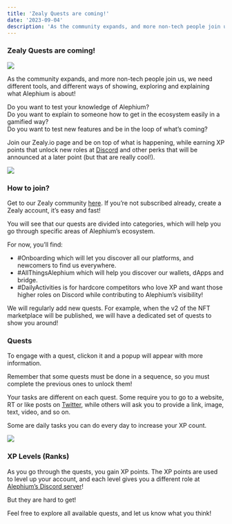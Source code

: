 ```yaml
---
title: 'Zealy Quests are coming!'
date: '2023-09-04'
description: 'As the community expands, and more non-tech people join us, we need different tools, and different ways of showing, exploring and…'
---
```


### Zealy Quests are coming!

![](https://cdn-images-1.medium.com/max/800/0*xMAmKdqlLUbOl1om)

As the community expands, and more non-tech people join us, we need different tools, and different ways of showing, exploring and explaining what Alephium is about!

Do you want to test your knowledge of Alephium?   
Do you want to explain to someone how to get in the ecosystem easily in a gamified way?  
Do you want to test new features and be in the loop of what’s coming?

Join our Zealy.io page and be on top of what is happening, while earning XP points that unlock new roles at <a href="http://alephium.org/discord" class="markup--anchor markup--p-anchor" data-href="http://alephium.org/discord" rel="noopener" target="_blank">Discord</a> and other perks that will be announced at a later point (but that are really cool!).

![](https://cdn-images-1.medium.com/max/800/0*hPzzVwcFpu0J7ux5)

### How to join?

Get to our Zealy community <a href="https://zealy.io/c/alephium" class="markup--anchor markup--p-anchor" data-href="https://zealy.io/c/alephium" rel="noopener" target="_blank">here</a>. If you’re not subscribed already, create a Zealy account, it’s easy and fast!

You will see that our quests are divided into categories, which will help you go through specific areas of Alephium’s ecosystem.

For now, you’ll find:

- <span id="5a92">\#Onboarding which will let you discover all our platforms, and newcomers to find us everywhere.</span>
- <span id="c327">\#AllThingsAlephium which will help you discover our wallets, dApps and bridge.</span>
- <span id="ff62">\#DailyActivities is for hardcore competitors who love XP and want those higher roles on Discord while contributing to Alephium’s visibility!</span>

We will regularly add new quests. For example, when the v2 of the NFT marketplace will be published, we will have a dedicated set of quests to show you around!

### Quests

To engage with a quest, clickon it and a popup will appear with more information.

Remember that some quests must be done in a sequence, so you must complete the previous ones to unlock them!

Your tasks are different on each quest. Some require you to go to a website, RT or like posts on <a href="https://twitter.com/alephium" class="markup--anchor markup--p-anchor" data-href="https://twitter.com/alephium" rel="noopener" target="_blank">Twitter</a>, while others will ask you to provide a link, image, text, video, and so on.

Some are daily tasks you can do every day to increase your XP count.

![](https://cdn-images-1.medium.com/max/800/0*Jf8Kns838JnhNU66)

### XP Levels (Ranks)

As you go through the quests, you gain XP points. The XP points are used to level up your account, and each level gives you a different role at <a href="http://alephium.org/discord" class="markup--anchor markup--p-anchor" data-href="http://alephium.org/discord" rel="noopener" target="_blank">Alephium’s Discord server</a>!

But they are hard to get!

Feel free to explore all available quests, and let us know what you think!
